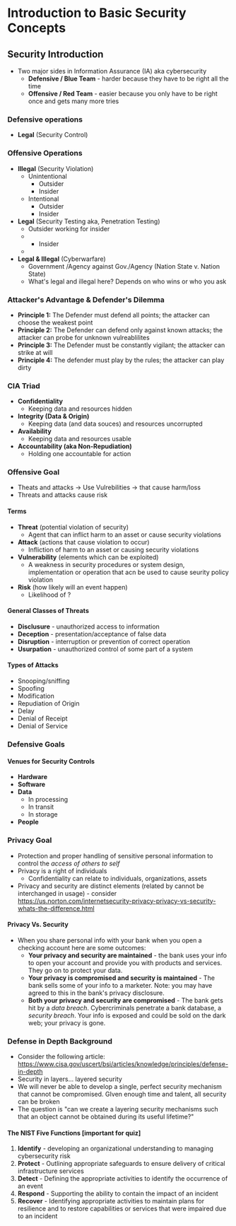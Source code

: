 Introduction to Basic Security Concepts
========================

## Security Introduction
+ Two major sides in Information Assurance (IA) aka cybersecurity
    + **Defensive / Blue Team** - harder because they have to be right all the time
    + **Offensive / Red Team** - easier because you only have to be right once and gets many more tries

### Defensive operations
+ **Legal** (Security Control)

### Offensive Operations
+ **Illegal** (Security Violation)
    + Unintentional
        + Outsider
        + Insider
    + Intentional
        + Outsider
        + Insider
+ **Legal** (Security Testing aka, Penetration Testing)
    + Outsider working for insider
    + + Insider
    + 
+ **Legal & Illegal** (Cyberwarfare) 
    + Government /Agency against Gov./Agency (Nation State v. Nation State)
    + What's legal and illegal here? Depends on who wins or who you ask

<!-- IMPORTANT INFO -->
### **Attacker's Advantage & Defender's Dilemma**
+ **Principle 1:** The Defender must defend all points; the attacker can choose the weakest point
+ **Principle 2:** The Defender can defend only against known attacks; the attacker can probe for unknown vulreablilites
+ **Principle 3:** The Defender must be constantly vigilant; the attacker can strike at will
+ **Principle 4:** The defender must play by the rules; the attacker can play dirty

### CIA Triad
+ **Confidentiality**
    + Keeping data and resources hidden
+ **Integrity (Data & Origin)**
    + Keeping data (and data souces) and resources uncorrupted
+ **Availability**
    + Keeping data and resources usable
+ **Accountability (aka Non-Repudiation)**
    + Holding one accountable for action

### Offensive Goal
+ Theats and attacks -> Use Vulrebilities -> that cause harm/loss
+ Threats and attacks cause risk

#### Terms
+ **Threat** (potential violation of security)
    + Agent that can inflict harm to an asset or cause security violations
+ **Attack** (actions that cause violation to occur)
    + Infliction of harm to an asset or causing security violations
+ **Vulnerability** (elements which can be exploited)
    + A weakness in security procedures or system design, implementation or operation that acn be used to cause seurity policy violation
+ **Risk** (how likely will an event happen)
    +    Likelihood of ?

#### General Classes of Threats
+ **Disclusure** - unauthorized access to information
+ **Deception** - presentation/acceptance of false data
+ **Disruption** - interruption or prevention of correct operation
+ **Usurpation** - unauthorized control of some part of a system

<!-- Check slides for more notes. It's the table stuff in between the top and bottom info -->

#### Types of Attacks
+ Snooping/sniffing
+ Spoofing
+ Modification
+ Repudiation of Origin
+ Delay
+ Denial of Receipt
+ Denial of Service


### Defensive Goals
#### Venues for Security Controls
+ **Hardware**
+ **Software**
+ **Data**
    + In processing
    + In transit
    + In storage
+ **People**

### Privacy Goal
+ Protection and proper handling of sensitive personal information to control the *access of others to self*
+ Privacy is a right of individuals
    + Confidentiality can relate to individuals, organizations, assets
+ Privacy and security are distinct elements (related by cannot be interchanged in usage) - consider https://us.norton.com/internetsecurity-privacy-privacy-vs-security-whats-the-difference.html

#### Privacy Vs. Security
+ When you share personal info with your bank when you open a checking account here are some outcomes:
    + **Your privacy and security are maintained** - the bank uses your info to open your account and provide you with products and services. They go on to protect your data.
    + **Your privacy is compromised and security is maintained** - The bank sells some of your info to a marketer. Note: you may have agreed to this in the bank's privacy disclosure.
    + **Both your privacy and security are compromised** - The bank gets hit by a *data breach*. Cybercriminals penetrate a bank database, a *security breach*. Your info is exposed and could be sold on the dark web; your privacy is gone.

### Defense in Depth Background
+ Consider the following article: https://www.cisa.gov/uscert/bsi/articles/knowledge/principles/defense-in-depth
+ Security in layers... layered security
+ We will never be able to develop a single, perfect security mechanism that cannot be compromised. GIven enough time and talent, all security can be broken
+ The question is "can we create a layering security mechanisms such that an object cannot be obtained during its useful lifetime?"

#### The NIST Five Functions  [important for quiz]
1. **Identify** - developing an organizational understanding to managing cybersecurity risk
2. **Protect** - Outlining appropriate safeguards to ensure delivery of critical infrastructure services
3. **Detect** - Defining the appropriate activities to identify the occurrence of an event
4. **Respond** - Supporting the ability to contain the impact of an incident
5. **Recover** - Identifying appropriate activities to maintain plans for resilience and to restore capabilities or services that were impaired due to an incident